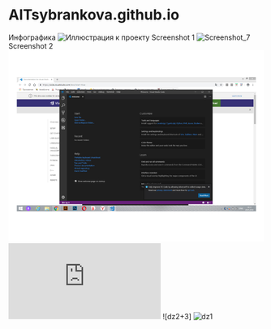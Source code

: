 # AlTsybrankova.github.io
Инфографика
![Иллюстрация к проекту](https://user-images.githubusercontent.com/50791385/58375134-fa9bb680-7f54-11e9-9570-726bdb10b751.jpg)
Screenshot 1
![Screenshot_7](https://user-images.githubusercontent.com/50791385/58378142-26d82700-7f97-11e9-9a06-cc15dc98b649.png)
Screenshot 2
![screenshot 2](https://raw.githubusercontent.com/AlTsybrankova/AlTsybrankova.github.io/master/printscr%202.jpg)
![my page](https://github.com/AlTsybrankova/AlTsybrankova.github.io/blob/master/index.html)
![dz2+3]
![dz1](https://github.com/AlTsybrankova/AlTsybrankova.github.io/tree/master/dz1)
